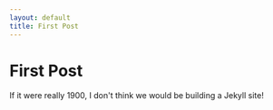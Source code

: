 ```yaml
---
layout: default
title: First Post
---
```


# First Post

If it were really 1900, I don't think we would be building a Jekyll site!
